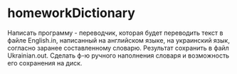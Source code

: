 # homeworkDictionary

Написать программу - переводчик, которая будет переводить текст в файле English.in, написанный на английском языке, на украинский язык, согласно заранее составленному словарю. Результат сохранить в файл Ukrainian.out.
Сделать ф-ю ручного наполнения словаря и возможность его сохранения на диск.
